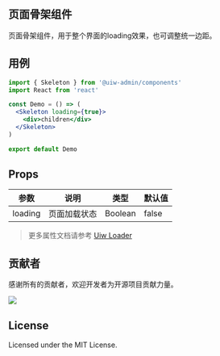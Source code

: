 ## 页面骨架组件

页面骨架组件，用于整个界面的loading效果，也可调整统一边距。

## 用例

```jsx mdx:preview
import { Skeleton } from '@uiw-admin/components'
import React from 'react'

const Demo = () => (
  <Skeleton loading={true}>
    <div>children</div>
  </Skeleton>
)

export default Demo
```

## Props
| 参数    | 说明         | 类型    | 默认值 |
| ------- | ------------ | ------- | ------ |
| loading | 页面加载状态 | Boolean | false  |

> 更多属性文档请参考 [Uiw Loader](https://uiwjs.github.io/#/components/loader)


## 贡献者

感谢所有的贡献者，欢迎开发者为开源项目贡献力量。

<a href="https://github.com/uiwjs/uiw-admin/graphs/contributors">
  <img src="https://uiwjs.github.io/uiw-admin/CONTRIBUTORS.svg" />
</a>

## License

Licensed under the MIT License.